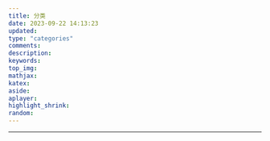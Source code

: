 ```yaml
---
title: 分类
date: 2023-09-22 14:13:23
updated:
type: "categories"
comments:
description:
keywords:
top_img:
mathjax:
katex:
aside:
aplayer:
highlight_shrink:
random:
---
```

---

